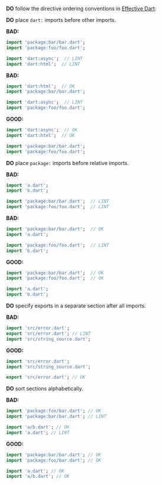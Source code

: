 **DO** follow the directive ordering conventions in
[Effective Dart](https://dart.dev/guides/language/effective-dart/style#ordering):

**DO** place `dart:` imports before other imports.

**BAD:**
```dart
import 'package:bar/bar.dart';
import 'package:foo/foo.dart';

import 'dart:async';  // LINT
import 'dart:html';  // LINT
```

**BAD:**
```dart
import 'dart:html';  // OK
import 'package:bar/bar.dart';

import 'dart:async';  // LINT
import 'package:foo/foo.dart';
```

**GOOD:**
```dart
import 'dart:async';  // OK
import 'dart:html';  // OK

import 'package:bar/bar.dart';
import 'package:foo/foo.dart';
```

**DO** place `package:` imports before relative imports.

**BAD:**
```dart
import 'a.dart';
import 'b.dart';

import 'package:bar/bar.dart';  // LINT
import 'package:foo/foo.dart';  // LINT
```

**BAD:**
```dart
import 'package:bar/bar.dart';  // OK
import 'a.dart';

import 'package:foo/foo.dart';  // LINT
import 'b.dart';
```

**GOOD:**
```dart
import 'package:bar/bar.dart';  // OK
import 'package:foo/foo.dart';  // OK

import 'a.dart';
import 'b.dart';
```

**DO** specify exports in a separate section after all imports.

**BAD:**
```dart
import 'src/error.dart';
export 'src/error.dart'; // LINT
import 'src/string_source.dart';
```

**GOOD:**
```dart
import 'src/error.dart';
import 'src/string_source.dart';

export 'src/error.dart'; // OK
```

**DO** sort sections alphabetically.

**BAD:**
```dart
import 'package:foo/bar.dart'; // OK
import 'package:bar/bar.dart'; // LINT

import 'a/b.dart'; // OK
import 'a.dart'; // LINT
```

**GOOD:**
```dart
import 'package:bar/bar.dart'; // OK
import 'package:foo/bar.dart'; // OK

import 'a.dart'; // OK
import 'a/b.dart'; // OK
```
